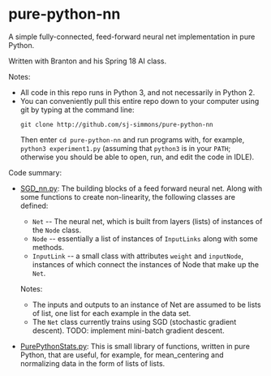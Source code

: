 # pure-python-nn
A simple fully-connected, feed-forward neural net implementation in pure Python.

Written with Branton and his Spring 18 AI class.

Notes:
  * All code in this repo runs in Python 3, and not necessarily in Python 2.
  * You can conveniently pull this entire repo down to your computer using git by typing at the command
    line:
    ```
    git clone http://github.com/sj-simmons/pure-python-nn
    ```
    Then enter `cd pure-python-nn` and run programs with, for example, `python3 experiment1.py`
    (assuming that `python3` is in your `PATH`; otherwise you should be able to open, run,
    and edit the code in IDLE).

Code summary:
  * [SGD_nn.py](SGD_nn.py): The building blocks of a feed forward neural net.
    Along with some functions to create non-linearity, the following classes are defined:
    * `Net` -- The neural net, which is built from layers (lists) of instances of the `Node` class.
    * `Node` -- essentially a list of instances of `InputLinks` along with some methods.
    * `InputLink` -- a small class with attributes `weight` and `inputNode`, instances of which connect the
      instances of Node that make up the `Net`.

    Notes: 
    * The inputs and outputs to an instance of Net are assumed to be lists of list, one list for
      each example in the data set.
    * The `Net` class currently trains using SGD (stochastic gradient descent). TODO: implement mini-batch
      gradient descent.
  * [PurePythonStats.py](PurePythonStats.py): This is small library of functions, written in pure Python,
    that are useful, for example, for mean_centering and normalizing data in the form of lists of lists.
